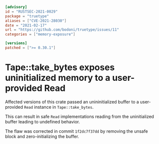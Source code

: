 ```toml
[advisory]
id = "RUSTSEC-2021-0029"
package = "truetype"
aliases = ["CVE-2021-28030"]
date = "2021-02-17"
url = "https://github.com/bodoni/truetype/issues/11"
categories = ["memory-exposure"]

[versions]
patched = [">= 0.30.1"]
```

# Tape::take_bytes exposes uninitialized memory to a user-provided Read

Affected versions of this crate passed an unininitialized buffer to a
user-provided `Read` instance in `Tape::take_bytes`.

This can result in safe `Read` implementations reading from the uninitialized
buffer leading to undefined behavior.

The flaw was corrected in commit `1f2dc7f37dd` by removing the unsafe block
and zero-initializing the buffer.
